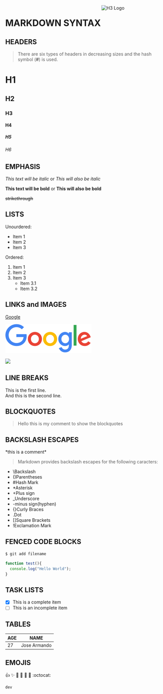 <img align="right" src="https://upload.wikimedia.org/wikipedia/commons/thumb/4/48/Markdown-mark.svg/2560px-Markdown-mark.svg.png" alt="H3 Logo" width="200">

# MARKDOWN SYNTAX

## HEADERS
> There are six types of headers in decreasing sizes and the hash symbol (**#**) is used.

# H1
## H2
### H3
#### H4
##### H5
###### H6

## EMPHASIS

*This text will be italic* or _This will also be italic_

**This text will be bold** or __This will also be bold__

~~strikethrough~~

## LISTS

Unourdered:
* Item 1
* Item 2
* Item 3

Ordered:
1. Item 1
2. Item 2
3. Item 3
   * Item 3.1
   * Item 3.2

## LINKS and IMAGES

[Google](http://google.com/)

![Google Logo](images/logo.png)

<img src="https://www.google.com/images/branding/googlelogo/1x/googlelogo_color_272x92dp.png">

## LINE BREAKS
This is the first line.  
And this is the second line.

## BLOCKQUOTES
> Hello this is my
> comment to show the
> blockquotes

## BACKSLASH ESCAPES
\*this is a comment\*
> Markdown provides backslash escapes for the following caracters:

* \Backslash 
* ()Parentheses 
* #Hash Mark 
* *Asterisk 
* +Plus sign
* _Underscore
* -minus sign(hyphen)
* {}Curly Braces
* .Dot
* []Square Brackets
* !Exclamation Mark

## FENCED CODE BLOCKS
```
$ git add filename
```

```javascript
function test(){
  console.log("Hello World");
}
```

## TASK LISTS
- [x] This is a complete item
- [ ] This is an incomplete item

## TABLES
AGE       | NAME
--------- | --------------------
27        | Jose Armando


## EMOJIS
:+1: :sparkles: :camel: :tada: :rocket: :metal: :octocat:

`dev`

